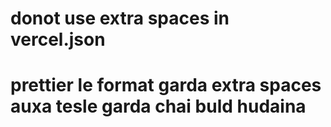 # donot use extra spaces in vercel.json

# prettier le format garda extra spaces auxa tesle garda chai buld hudaina

